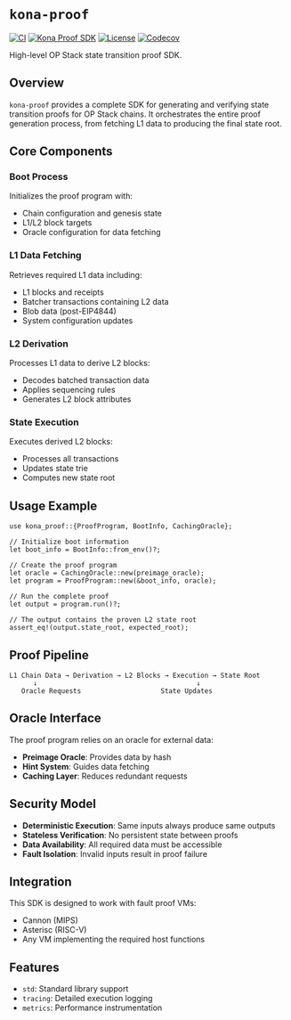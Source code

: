# `kona-proof`

<a href="https://github.com/op-rs/kona/actions/workflows/rust_ci.yaml"><img src="https://github.com/op-rs/kona/actions/workflows/rust_ci.yaml/badge.svg?label=ci" alt="CI"></a>
<a href="https://crates.io/crates/kona-proof"><img src="https://img.shields.io/crates/v/kona-proof.svg?label=kona-proof&labelColor=2a2f35" alt="Kona Proof SDK"></a>
<a href="https://github.com/op-rs/kona/blob/main/LICENSE.md"><img src="https://img.shields.io/badge/License-MIT-d1d1f6.svg?label=license&labelColor=2a2f35" alt="License"></a>
<a href="https://img.shields.io/codecov/c/github/op-rs/kona"><img src="https://img.shields.io/codecov/c/github/op-rs/kona" alt="Codecov"></a>

High-level OP Stack state transition proof SDK.

## Overview

`kona-proof` provides a complete SDK for generating and verifying state transition
proofs for OP Stack chains. It orchestrates the entire proof generation process,
from fetching L1 data to producing the final state root.

## Core Components

### Boot Process
Initializes the proof program with:
- Chain configuration and genesis state
- L1/L2 block targets
- Oracle configuration for data fetching

### L1 Data Fetching
Retrieves required L1 data including:
- L1 blocks and receipts
- Batcher transactions containing L2 data
- Blob data (post-EIP4844)
- System configuration updates

### L2 Derivation
Processes L1 data to derive L2 blocks:
- Decodes batched transaction data
- Applies sequencing rules
- Generates L2 block attributes

### State Execution
Executes derived L2 blocks:
- Processes all transactions
- Updates state trie
- Computes new state root

## Usage Example

```rust,ignore
use kona_proof::{ProofProgram, BootInfo, CachingOracle};

// Initialize boot information
let boot_info = BootInfo::from_env()?;

// Create the proof program
let oracle = CachingOracle::new(preimage_oracle);
let program = ProofProgram::new(&boot_info, oracle);

// Run the complete proof
let output = program.run()?;

// The output contains the proven L2 state root
assert_eq!(output.state_root, expected_root);
```

## Proof Pipeline

```text
L1 Chain Data → Derivation → L2 Blocks → Execution → State Root
      ↓                                        ↓
   Oracle Requests                    State Updates
```

## Oracle Interface

The proof program relies on an oracle for external data:
- **Preimage Oracle**: Provides data by hash
- **Hint System**: Guides data fetching
- **Caching Layer**: Reduces redundant requests

## Security Model

- **Deterministic Execution**: Same inputs always produce same outputs
- **Stateless Verification**: No persistent state between proofs
- **Data Availability**: All required data must be accessible
- **Fault Isolation**: Invalid inputs result in proof failure

## Integration

This SDK is designed to work with fault proof VMs:
- Cannon (MIPS)
- Asterisc (RISC-V)
- Any VM implementing the required host functions

## Features

- `std`: Standard library support
- `tracing`: Detailed execution logging
- `metrics`: Performance instrumentation
